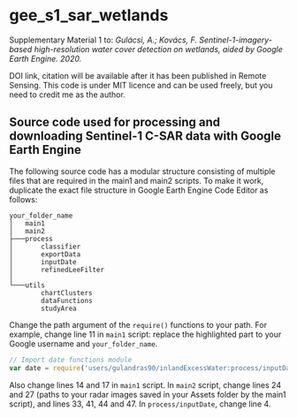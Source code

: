 # gee_s1_sar_wetlands
Supplementary Material 1 to: *Gulácsi, A.; Kovács, F. Sentinel-1-imagery-based high-resolution water cover detection on wetlands, aided by Google Earth Engine. 2020.*

DOI link, citation will be available after it has been published in Remote Sensing.
This code is under MIT licence and can be used freely, but you need to credit me as the author.


## Source code used for processing and downloading Sentinel-1 C-SAR data with Google Earth Engine

The following source code has a modular structure consisting of multiple files that are required in the main1 and main2 scripts. To make it work, duplicate the exact file structure in Google Earth Engine Code Editor as follows:

```raw
your_folder_name
│   main1
│   main2
├───process
│       classifier
│       exportData
│       inputDate
│       refinedLeeFilter
│
└───utils
        chartClusters
        dataFunctions
        studyArea
```

Change the path argument of the `require()` functions to your path. For example, change line 11 in `main1` script: replace the highlighted part to your Google username and `your_folder_name`. 

```javascript
// Import date functions module
var date = require('users/gulandras90/inlandExcessWater:process/inputDate');
```

Also change lines 14 and 17 in `main1` script. In `main2` script, change lines 24 and 27 (paths to your radar images saved in your Assets folder by the main1 script), and lines 33, 41, 44 and 47. In `process/inputDate`, change line 4.

